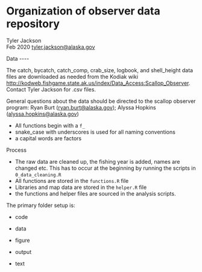 # Organization of observer data repository

Tyler Jackson  
Feb 2020
tyler.jackson@alaska.gov

Data ----

The catch, bycatch, catch_comp, crab_size, logbook, and shell_height data files are downloaded as needed from the Kodiak wiki  
http://kodweb.fishgame.state.ak.us/index/Data_Access:Scallop_Observer. Contact Tyler Jackson for .csv files.


General questions about the data should be directed to the scallop observer program: Ryan Burt (ryan.burt@alaska.gov); Alyssa Hopkins (alyssa.hopkins@alaska.gov)

 - All functions begin with a `f_`
 - snake_case with underscores is used for all naming conventions
 - a capital words are factors 
 
 Process
 
  - The raw data are cleaned up, the fishing year is added, names are changed etc. This has to occur at the beginning by running the scripts in `0_data_cleaning.R`
  - All functions are stored in the `functions.R` file
  - Libraries and map data are stored in the `helper.R` file
  - the functions and helper files are sourced in the analysis scripts.
  
The primary folder setup is:

 - code
 
 - data
 - figure
 - output
 - text







